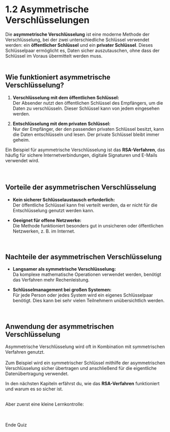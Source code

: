 # 1.2 Asymmetrische Verschlüsselungen  

Die **asymmetrische Verschlüsselung** ist eine moderne Methode der Verschlüsselung, bei der zwei unterschiedliche Schlüssel verwendet werden: ein **öffentlicher Schlüssel** und ein **privater Schlüssel**.
Dieses Schlüsselpaar ermöglicht es, Daten sicher auszutauschen, ohne dass der Schlüssel im Voraus übermittelt werden muss.  
<br>

## Wie funktioniert asymmetrische Verschlüsselung?  

1. **Verschlüsselung mit dem öffentlichen Schlüssel:**  
   Der Absender nutzt den öffentlichen Schlüssel des Empfängers, um die Daten zu verschlüsseln. Dieser Schlüssel kann von jedem eingesehen werden.<br>  

2. **Entschlüsselung mit dem privaten Schlüssel:**  
   Nur der Empfänger, der den passenden privaten Schlüssel besitzt, kann die Daten entschlüsseln und lesen. Der private Schlüssel bleibt immer geheim.<br>  

Ein Beispiel für asymmetrische Verschlüsselung ist das **RSA-Verfahren**, das häufig für sichere Internetverbindungen, digitale Signaturen und E-Mails verwendet wird.<br>  
<br>

## Vorteile der asymmetrischen Verschlüsselung  

- **Kein sicherer Schlüsselaustausch erforderlich:**  
  Der öffentliche Schlüssel kann frei verteilt werden, da er nicht für die Entschlüsselung genutzt werden kann.<br>  

- **Geeignet für offene Netzwerke:**  
  Die Methode funktioniert besonders gut in unsicheren oder öffentlichen Netzwerken, z. B. im Internet.<br>  
<br>

## Nachteile der asymmetrischen Verschlüsselung  

- **Langsamer als symmetrische Verschlüsselung:**  
  Da komplexe mathematische Operationen verwendet werden, benötigt das Verfahren mehr Rechenleistung.<br>  

- **Schlüsselmanagement bei großen Systemen:**  
  Für jede Person oder jedes System wird ein eigenes Schlüsselpaar benötigt. Dies kann bei sehr vielen Teilnehmern unübersichtlich werden.<br>  
<br>

## Anwendung der asymmetrischen Verschlüsselung  

Asymmetrische Verschlüsselung wird oft in Kombination mit symmetrischen Verfahren genutzt.<br>  
Zum Beispiel wird ein symmetrischer Schlüssel mithilfe der asymmetrischen Verschlüsselung sicher übertragen und anschließend für die eigentliche Datenübertragung verwendet.<br>  

In den nächsten Kapiteln erfährst du, wie das **RSA-Verfahren** funktioniert und warum es so sicher ist.<br>
<br>

Aber zuerst eine kleine Lernkontrolle: <br>
<br>

<Quiz1></Quiz1>

<br>
Ende Quiz